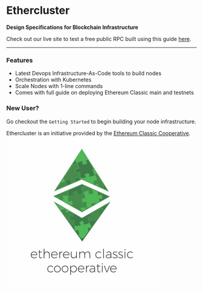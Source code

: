 # Ethercluster 

**Design Specifications for Blockchain Infrastructure**

Check out our live site to test a free public RPC built using this guide [here](https://www.ethercluster.com).

---

### Features

* Latest Devops Infrastructure-As-Code tools to build nodes 
* Orchestration with Kubernetes
* Scale Nodes with 1-line commands
* Comes with full guide on deploying Ethereum Classic main and testnets

### New User?

Go checkout the `Getting Started` to begin building your node infrastructure.



Ethercluster is an initiative provided by the [Ethereum Classic Cooperative](https://etccooperative.org/).
![logo](_media/ecc-logo.jpg)

